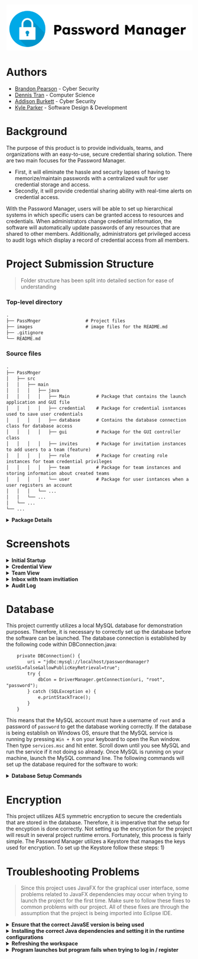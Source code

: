 <p align="center">
<img src="images/cea7bc01a8580673bbaa7ac0e457536b.png">
</p>

# Authors

- [Brandon Pearson](https://github.com/blpearson26) - Cyber Security
- [Dennis Tran](https://github.com/DennisTran00)    - Computer Science
- [Addison Burkett](https://github.com/westvalard)  - Cyber Security
- [Kyle Parker](https://github.com/CraftyAmigo)     - Software Design & Development

# Background
The purpose of this product is to provide individuals, teams, and organizations with an easy-to-use, secure credential sharing solution. There are two main focuses for the Password Manager. 
* First, it will eliminate the hassle and security lapses of having to memorize/maintain passwords with a centralized vault for user credential storage and access. 
* Secondly, it will provide credential sharing ability with real-time alerts on credential access. 

With the Password Manager, users will be able to set up hierarchical systems in which specific users can be granted access to resources and credentials. When administrators change credential information, the software will automatically update passwords of any resources that are shared to other members. Additionally, administrators get privileged access to audit logs which display a record of credential access from all members.

Project Submission Structure
============================
> Folder structure has been split into detailed section for ease of understanding

### Top-level directory

    .
    ├── PassMnger                 # Project files
    ├── images                    # image files for the README.md
    ├── .gitignore
    └── README.md
    
### Source files
    .
    ├── PassMnger
    │   ├── src
    │   │   ├── main
    │   │   │   ├── java
    │   │   │   │   ├── Main          # Package that contains the launch application and GUI file
    │   │   │   │   ├── credential    # Package for credential isntances used to save user credentials
    │   │   │   │   ├── database      # Contains the database connection class for database access
    │   │   │   │   ├── gui           # Package for the GUI controller class
    │   │   │   │   ├── invites       # Package for invitation instances to add users to a team (feature)
    │   │   │   │   ├── role          # Package for creating role instances for team credential privileges 
    │   │   │   │   ├── team          # Package for team instances and storing information about created teams
    │   │   │   │   └── user          # Package for user isntances when a user registers an account
    │   │   │   └── ... 
    │   │   └── ... 
    │   └── ... 
    └── ...

<details><summary><b>Package Details</b></summary>

#### Main
    .
    ├── Main
    │   ├── PasswordManager.java        # The main launch application (creates the JavaFX Stage)
    │   ├── PasswordManagerGUI.fxml     # FXML file exported from SceneBuilder GUI creator
    │   └── Style.css                   # CSS file that formats fxml elements in the GUI
    
 #### credential
    .
    ├── credential
    │   ├── Credential.java             # Stores information about user added credentials
    │   └── CredentialInterface.java    # Methods for defining the behavior of Credential
    
 #### database
    .
    ├── database
    │   ├── DBConnection.java		# Creates a connection to the database and has querying methods
    │   ├── AESCipher.java		# Retrieves the keystore key and encrypts/decrypts credentials
    │   ├── KeyEncoding.java		# Enum class to define encoding methods
    │   ├── KeystoreUtil.java		# Setup for the keystore
    │   └── aes-keystore.jck		# The actual keystore which would usually be in secure location

 #### gui
    .
    ├── gui
    │   ├── InfoList.java                     # Updates the thumbnail list in the GUI
    │   └── PasswordManagerController.java    # Controller class that is linked to the FXML file
 
 #### invites
    .
    ├── invites
    │   ├── Invite.java                 # Stores information about team invitiations sent to other users
    │   └── InviteInterface.java        # Methods for defining the behavior of Invite
    
  #### role
    .
    ├── role
    │   ├── Role.java                   # Stores information about team role privileges
    │   └── RoleInterface.java          # Methods for defining the behavior of Role
 
   #### team
    .
    ├── team
    │   ├── Team.java                   # Stores information about a user created team
    │   └── TeamInterface.java          # Methods for defining the behavior of Team
    
   #### user
    .
    ├── user
    │   ├── User.java                   # Stores information about every user that registers
    │   └── UserInterface.java          # Methods for defining the behavior of User
 
 ### Resource Icons
 > Icons used in the Graphical User Interface can be found in the `res` pacakge by following the path: src > main > java > res.
 </details>
 
Screenshots
============================
<details><summary><b>Initial Startup</b></summary> 
<p align="center">
<img src="images/Initial.png">
</p>
</details>

<details><summary><b>Credential View</b></summary>
<p align="center">
<img src="images/example.png">
</p>
<p align="center">
<img src="images/cred2.png">
</p>
</details>

<details><summary><b>Team View</b></summary>
<p align="center">
<img src="images/team.png">
</p>
<p align="center">
<img src="images/assign.png">
</p>
</details>

<details><summary><b>Inbox with team invitiation</b></summary>
<p align="center">
<img src="images/invitation.png">
</p>
</details>

<details><summary><b>Audit Log</b></summary>
<p align="center">
<img src="images/audit1.png">
</p>
<p align="center">
<img src="images/audit2.png">
</p>
</details>

Database
============================
This project currently utilizes a local MySQL database for demonstration purposes. Therefore, it is necessary to correctly set up the database before the software can be launched. The database connection is established by the following code within DBConnection.java:
````
    private DBConnection() {
		uri = "jdbc:mysql://localhost/passwordmanager?useSSL=false&allowPublicKeyRetrieval=true";
		try {
			dbCon = DriverManager.getConnection(uri, "root", "password");
		} catch (SQLException e) {
			e.printStackTrace();
		}
	}
````
This means that the MySQL account must have a username of `root` and a password of `password` to get the database working correctly. If the database is being establish on Windows OS, ensure that the MySQL service is running by pressing `Win + R` on your keyboard to open the Run window. Then type `services.msc` and hit enter. Scroll down until you see MySQL and run the service if it not doing so already.
Once MySQL is running on your machine, launch the MySQL command line. The following commands will set up the database required for the software to work:

<details><summary><b>Database Setup Commands</b></summary> 

````
CREATE DATABASE passwordmanager;

use passwordmanager;

CREATE TABLE user_info (
username VARCHAR(255),
password VARCHAR(255),
ID VARCHAR(255)
);

CREATE TABLE credentials (
UserID VARCHAR(255),
Username VARCHAR(255),
Password VARCHAR(255),
URL VARCHAR(255),
Notes VARCHAR(255),
Created VARCHAR(255),
CreationDate VARCHAR(255),
ModifiedDate VARCHAR(255),
Title VARCHAR(255)
);

CREATE TABLE teams (
GroupID VARCHAR(255),
GroupName VARCHAR(255),
OwnerID VARCHAR(255)
);

CREATE TABLE members (
GroupID VARCHAR(255),
Username VARCHAR(255),
UserID VARCHAR(255),
Role VARCHAR(255),
GroupName VARCHAR(255),
Joined VARCHAR(255)
);

CREATE TABLE roles (
GroupID VARCHAR(255),
RoleID VARCHAR(255),
RoleName VARCHAR(255),
Username VARCHAR(255),
Password VARCHAR(255)
);

CREATE TABLE invites (
GroupID VARCHAR(255),
UserID VARCHAR(255),
Username VARCHAR(255)
);

CREATE TABLE audit (
GroupID varchar(255),
Username VARCHAR(255),
CredentialUN varchar(255).
AccessTime VARCHAR(255)
);
````
</details>

Encryption
============================
This project utilizes AES symmetric encryption to secure the credentials that are stored in the database. Therefore, it is imperative that the setup for the encyption is done correctly. Not setting up the encryption for the project will result in several project runtime errors. Fortunately, this process is fairly simple. The Password Manager utilizes a Keystore that manages the keys used for encryption. To set up the Keystore follow these steps:
	1)

Troubleshooting Problems
============================
> Since this project uses JavaFX for the graphical user interface, some problems related to JavaFX dependencies may occur when trying to launch the project for the first time. Make sure to follow these fixes to common problems with our project. All of these fixes are through the assumption that the project is being imported into Eclipse IDE.

<details><summary><b>Ensure that the correct JavaSE version is being used</b></summary>
	
Make sure that the correct JavaSE version is being utilized. To do this, expand the project directory in the workspace. 
Once the project directory has been expanded, you should see `JRE System Library`. 
Right click on it and proceed to `Properties`. A new window will open with the title `Properties for JRE Systerm Library`. 
Here you can change the version by checking `Execution Environment` and change it to `JavaSE-11 (jre)` if it is not so already
	
</details>

<details><summary><b>Installing the correct Java dependencies and setting it in the runtime configurations</b></summary>

If you run the project it will compile but you will get this error:

```` diff
- Error: JavaFX runtime components are missing, and are required to run this application

````
This error is shown since the Java 17 launcher checks if the main class extends javafx.application.Application. If that is the case, it is required to have the javafx.graphics module on the module-path.

A possible fix to many problems regarding JavaFX would be to use the JavaFX SDK instead of a build tool. Use this [link](https://gluonhq.com/products/javafx/) to download the correct JavaFX SDK. Our project uses javafx-sdk-17.0.0.1. Download the zip file and save it to a location on your drive.

Now, locate PasswordManager.java and right click it. Hover over `Run As` and select `Run Configurations...`. A new window titled `Run Configurations` should pop up. Navigate to the tab that says `Arguments` and under `VM arguments` add these VM arguments:

````

--module-path /path/to/javafx-sdk-17/lib --add-modules javafx.controls,javafx.fxml

````

</details>

<details><summary><b>Refreshing the workspace</b></summary>

If you are able to launch the project, but the GUI is just showing a white box, it means that is not correctly reading the .jfxml file. Locate PasswordManagerGUI.fxml and make sure there is content in that file. If there is content in that file, make sure to refresh the workspace and relaunch the project. In most cases this will fix the problem of an empty GUI.

</details>

<details><summary><b>Program launches but program fails when trying to log in / register</b></summary>

If the project launches correctly and you are able to see the GUI, but unable to interact with the GUI (initial register and log in), then that means that the database is not set up correctly. This project heavily relies on a working database connection. Ensure to follow the instructions under the `Database` section to correctly set up the database.

</details>
